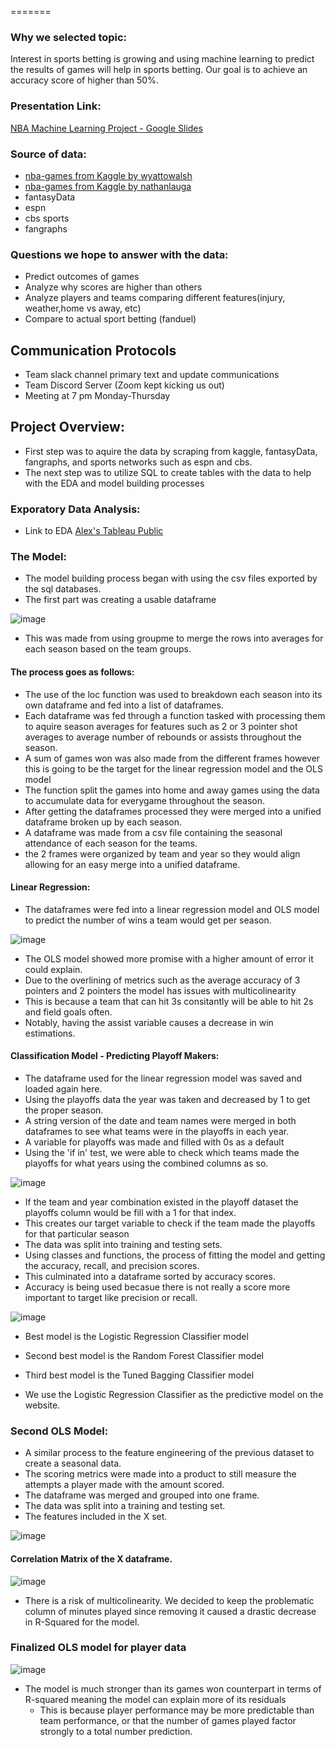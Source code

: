 =======
### Why we selected topic:

Interest in sports betting is growing and using machine learning to predict the results of games will help in sports betting. 
Our goal is to achieve an accuracy score of higher than 50%.

### Presentation Link:
[NBA Machine Learning Project - Google Slides](https://docs.google.com/presentation/d/1fVfMzhrjBLZuoqX2h9sObJL0nUd2_X0JM9Z51YIBT4Q/edit?usp=sharing)

### Source of data:

- [nba-games from Kaggle by wyattowalsh](https://www.kaggle.com/wyattowalsh/basketball)
- [nba-games from Kaggle by nathanlauga](https://www.kaggle.com/nathanlauga/nba-games)
- fantasyData
- espn
- cbs sports
- fangraphs

###  Questions we hope to answer with the data:

- Predict outcomes of games
- Analyze why scores are higher than others
- Analyze players and teams comparing different features(injury, weather,home vs away, etc)
- Compare to actual sport betting (fanduel)

## Communication Protocols

- Team slack channel primary text and update communications
- Team Discord Server (Zoom kept kicking us out)
- Meeting at 7 pm Monday-Thursday

## Project Overview: 

- First step was to aquire the data by scraping from kaggle, fantasyData, fangraphs, and sports networks such as espn and cbs.
- The next step was to utilize SQL to create tables with the data to help with the EDA and model building processes

### Exporatory Data Analysis:

- Link to EDA [Alex's Tableau Public](https://public.tableau.com/app/profile/alex.lieberman/viz/NBAtests/Story1)

### The Model:

- The model building process began with using the csv files exported by the sql databases.
- The first part was creating a usable dataframe

![image](https://user-images.githubusercontent.com/71575748/169663523-f76f4c55-050d-4d41-a691-5b72f3042aa6.png)

  - This was made from using groupme to merge the rows into averages for each season based on the team groups.

#### The process goes as follows:

- The use of the loc function was used to breakdown each season into its own dataframe and fed into a list of dataframes.
- Each dataframe was fed through a function tasked with processing them to aquire season averages for features such as 2 or 3 pointer shot averages to average number of rebounds or assists throughout the season.
- A sum of games won was also made from the different frames however this is going to be the target for the linear regression model and the OLS model
- The function split the games into home and away games using the data to accumulate data for everygame throughout the season.
- After getting the dataframes processed they were merged into a unified dataframe broken up by each season.
- A dataframe was made from a csv file containing the seasonal attendance of each season for the teams.
- the 2 frames were organized by team and year so they would align allowing for an easy merge into a unified dataframe.

#### Linear Regression:

- The dataframes were fed into a linear regression model and OLS model to predict the number of wins a team would get per season.

![image](https://user-images.githubusercontent.com/71575748/169635542-7759190c-11d1-4faf-b3fa-5ee74017aadf.png)

- The OLS model showed more promise with a higher amount of error it could explain.
- Due to the overlining of metrics such as the average accuracy of 3 pointers and 2 pointers the model has issues with multicolinearity
- This is because a team that can hit 3s consitantly will be able to hit 2s and field goals often.
- Notably, having the assist variable causes a decrease in win estimations.

#### Classification Model - Predicting Playoff Makers:

- The dataframe used for the linear regression model was saved and loaded again here.
- Using the playoffs data the year was taken and decreased by 1 to get the proper season.
- A string version of the date and team names were merged in both dataframes to see what teams were in the playoffs in each year.
- A variable for playoffs was made and filled with 0s as a default
- Using the 'if in' test, we were able to check which teams made the playoffs for what years using the combined columns as so.

![image](https://user-images.githubusercontent.com/71575748/169663581-d54a75fc-ba56-4176-bf8e-190044e07ca3.png)

- If the team and year combination existed in the playoff dataset the playoffs column would be fill with a 1 for that index.
- This creates our target variable to check if the team made the playoffs for that particular season
- The data was split into training and testing sets.
- Using classes and functions, the process of fitting the model and getting the accuracy, recall, and precision scores.
- This culminated into a dataframe sorted by accuracy scores. 
- Accuracy is being used becasue there is not really a score more important to target like precision or recall.

![image](https://user-images.githubusercontent.com/71575748/169663640-073727c1-df70-4b68-aa81-f4e477d5e40d.png)

- Best model is the Logistic Regression Classifier model
- Second best model is the Random Forest Classifier model
- Third best model is the Tuned Bagging Classifier model

- We use the Logistic Regression Classifier as the predictive model on the website.

### Second OLS Model:

- A similar process to the feature engineering of the previous dataset to create a seasonal data.
- The scoring metrics were made into a product to still measure the attempts a player made with the amount scored.
- The dataframe was merged and grouped into one frame.
- The data was split into a training and testing set.
- The features included in the X set.

![image](https://user-images.githubusercontent.com/71575748/171760592-abaec874-af47-4c98-820d-82be32a54ef5.png)

#### Correlation Matrix of the X dataframe.

![image](https://user-images.githubusercontent.com/71575748/171760659-69966bac-8114-418c-873c-7722f1b4bd99.png)

- There is a risk of multicolinearity. We decided to keep the problematic column of minutes played since removing it caused a drastic decrease in R-Squared for the model.

### Finalized OLS model for player data

![image](https://user-images.githubusercontent.com/71575748/171760954-37443113-b376-4008-80d6-1965d577a386.png)

- The model is much stronger than its games won counterpart in terms of R-squared meaning the model can explain more of its residuals
  - This is because player performance may be more predictable than team performance, or that the number of games played factor strongly to a total number prediction.
